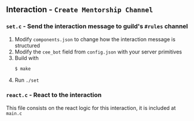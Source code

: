 ## Interaction - `Create Mentorship Channel`

### `set.c` - Send the interaction message to guild's `#rules` channel

1. Modify `components.json` to change how the interaction message is structured
2. Modify the `cee_bot` field from `config.json` with your server primitives
3. Build with 
   ```bash
   $ make
   ```
4. Run `./set`

### `react.c` - React to the interaction

This file consists on the react logic for this interaction, it is included at `main.c`
